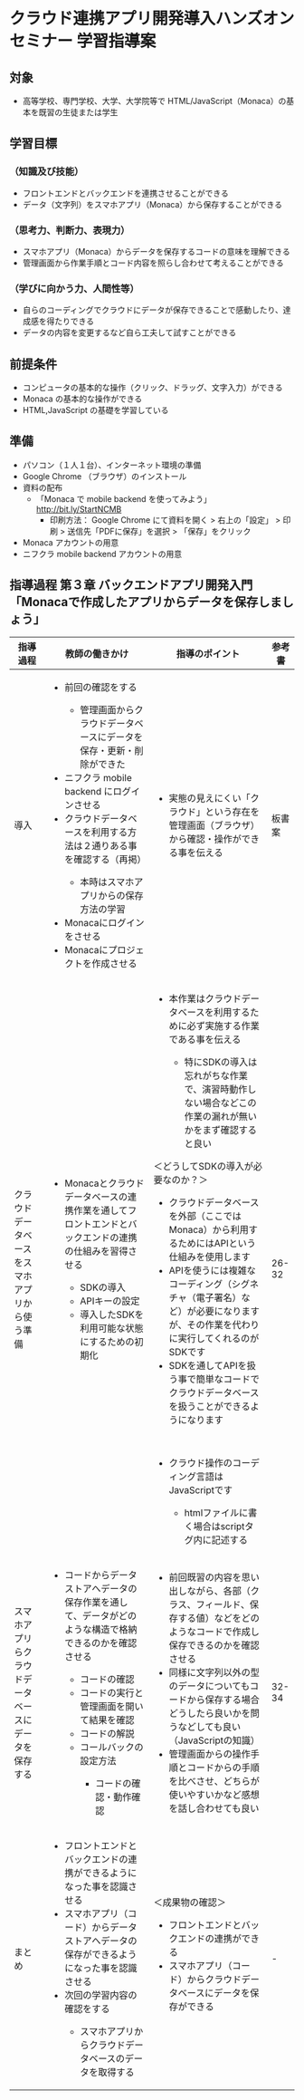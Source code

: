 # クラウド連携アプリ開発導入ハンズオンセミナー 学習指導案

## 対象
* 高等学校、専門学校、大学、大学院等で HTML/JavaScript（Monaca）の基本を既習の生徒または学生

## 学習目標
### （知識及び技能）
* フロントエンドとバックエンドを連携させることができる
* データ（文字列）をスマホアプリ（Monaca）から保存することができる

### （思考力、判断力、表現力）
* スマホアプリ（Monaca）からデータを保存するコードの意味を理解できる
* 管理画面から作業手順とコード内容を照らし合わせて考えることができる

### （学びに向かう力、人間性等）
* 自らのコーディングでクラウドにデータが保存できることで感動したり、達成感を得たりできる
* データの内容を変更するなど自ら工夫して試すことができる

## 前提条件

* コンピュータの基本的な操作（クリック、ドラッグ、文字入力）ができる
* Monaca の基本的な操作ができる
* HTML,JavaScript の基礎を学習している

## 準備
* パソコン（１人１台）、インターネット環境の準備
* Google Chrome （ブラウザ）のインストール
* 資料の配布
  * 「Monaca で mobile backend を使ってみよう」http://bit.ly/StartNCMB
    * 印刷方法： Google Chrome にて資料を開く > 右上の「設定」 > 印刷 > 送信先「PDFに保存」を選択 > 「保存」をクリック
* Monaca アカウントの用意
* ニフクラ mobile backend アカウントの用意
<!-- * 参考書サポートページの配布 -->

<div style="page-break-before:always"></div>

## 指導過程 第３章 バックエンドアプリ開発入門<br>「Monacaで作成したアプリからデータを保存しましょう」
<!-- 表の貼り付け はじめ -->
| 指導過程                                             | 教師の働きかけ                                                                                                                                                                                                                                                                                                                                                                       | 指導のポイント                                                                                                                                                                                                                                                                                                                                                                                                                                                                                                                                                                                                                                                                                                                                      | 参考書    |
|------------------------------------------------------|--------------------------------------------------------------------------------------------------------------------------------------------------------------------------------------------------------------------------------------------------------------------------------------------------------------------------------------------------------------------------------------|-----------------------------------------------------------------------------------------------------------------------------------------------------------------------------------------------------------------------------------------------------------------------------------------------------------------------------------------------------------------------------------------------------------------------------------------------------------------------------------------------------------------------------------------------------------------------------------------------------------------------------------------------------------------------------------------------------------------------------------------------------|-----------|
| 導入                                                 | <ul><li>前回の確認をする</li><ul><li>管理画面からクラウドデータベースにデータを保存・更新・削除ができた</li></ul><li>ニフクラ mobile backend にログインさせる</li><li>クラウドデータベースを利用する方法は２通りある事を確認する（再掲）</li><ul><li>本時はスマホアプリからの保存方法の学習</li></ul><li>Monacaにログインをさせる</li><li>Monacaにプロジェクトを作成させる</li></ul> | <ul><li>実態の見えにくい「クラウド」という存在を管理画面（ブラウザ）から確認・操作ができる事を伝える</li></ul>                                                                                                                                                                                                                                                                                                                                                                                                                                                                                                                                                                                                                                      | 板書案    |
| クラウドデータベースをスマホアプリから使う準備       | <ul><li>Monacaとクラウドデータベースの連携作業を通してフロントエンドとバックエンドの連携の仕組みを習得させる</li><ul><li>SDKの導入</li><li>APIキーの設定</li><li>導入したSDKを利用可能な状態にするための初期化</li></ul></ul>                                                                                                                                                        | <ul><li>本作業はクラウドデータベースを利用するために必ず実施する作業である事を伝える</li><ul><li>特にSDKの導入は忘れがちな作業で、演習時動作しない場合などこの作業の漏れが無いかをまず確認すると良い</li></ul></ul>＜どうしてSDKの導入が必要なのか？＞<ul><li>クラウドデータベースを外部（ここではMonaca）から利用するためにはAPIという仕組みを使用します</li><li>APIを使うには複雑なコーディング（シグネチャ（電子署名）など）が必要になりますが、その作業を代わりに実行してくれるのがSDKです</li><li>SDKを通してAPIを扱う事で簡単なコードでクラウドデータベースを扱うことができるようになります</li></ul><br><ul><li>クラウド操作のコーディング言語はJavaScriptです</li><ul><li>htmlファイルに書く場合はscriptタグ内に記述する</li></ul></ul> | 26-32<br> |
| スマホアプリらクラウドデータベースにデータを保存する | <ul><li>コードからデータストアへデータの保存作業を通して、データがどのような構造で格納できるのかを確認させる</li><ul><li>コードの確認</li><li>コードの実行と管理画面を開いて結果を確認</li><li>コードの解説</li><li>コールバックの設定方法</li><ul><li>コードの確認・動作確認</li></ul></ul></ul>                                                                                    | <ul><li>前回既習の内容を思い出しながら、各部（クラス、フィールド、保存する値）などをどのようなコードで作成し保存できるのかを確認させる</li><li>同様に文字列以外の型のデータについてもコードから保存する場合どうしたら良いかを問うなどしても良い（JavaScriptの知識）</li><li>管理画面からの操作手順とコードからの手順を比べさせ、どちらが使いやすいかなど感想を話し合わせても良い</li></ul>                                                                                                                                                                                                                                                                                                                                                          | 32-34<br> |
| まとめ                                               | <ul><li>フロントエンドとバックエンドの連携ができるようになった事を認識させる</li><li>スマホアプリ（コード）からデータストアへデータの保存ができるようになった事を認識させる</li><li>次回の学習内容の確認をする</li><ul><li>スマホアプリからクラウドデータベースのデータを取得する</li></ul></ul>                                                                                     | ＜成果物の確認＞<ul><li>フロントエンドとバックエンドの連携ができる</li><li>スマホアプリ（コード）からクラウドデータベースにデータを保存ができる</li></ul>                                                                                                                                                                                                                                                                                                                                                                                                                                                                                                                                                                                           | -         |

<!-- 表の貼り付け おわり -->

